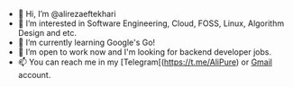 - 👋 Hi, I’m @alirezaeftekhari
- 👀 I’m interested in Software Engineering, Cloud, FOSS, Linux, Algorithm Design and etc.
- 🌱 I’m currently learning Google's Go!
- 💞️ I’m open to work now and I'm looking for backend developer jobs.
- 📫 You can reach me in my [Telegram[(https://t.me/AliPure) or [Gmail](mailto:alireza1377eftekhari@gmail.com) account.

<!---
alirezaeftekhari/alirezaeftekhari is a ✨ special ✨ repository because its `README.md` (this file) appears on your GitHub profile.
You can click the Preview link to take a look at your changes.
--->
